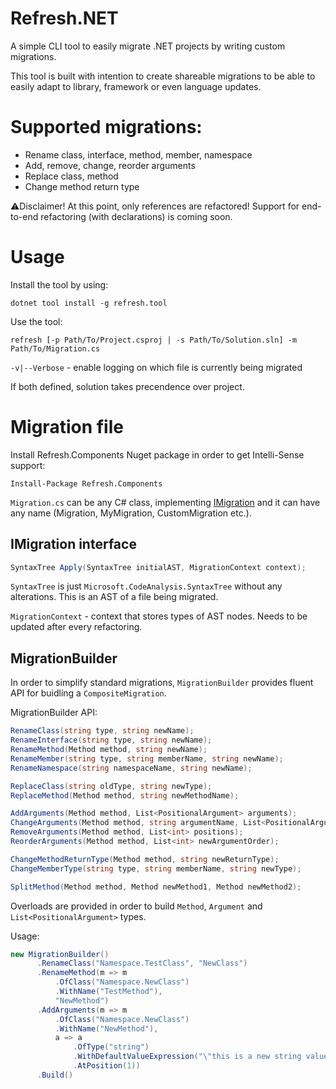 # Refresh.NET
A simple CLI tool to easily migrate .NET projects by writing custom migrations.

This tool is built with intention to create shareable migrations to be able to easily adapt to library, framework or even language updates.

# Supported migrations:
* Rename class, interface, method, member, namespace
* Add, remove, change, reorder arguments
* Replace class, method
* Change method return type

⚠️Disclaimer! At this point, only references are refactored! Support for end-to-end refactoring (with declarations) is coming soon.

# Usage

Install the tool by using:

`dotnet tool install -g refresh.tool`

Use the tool:

`refresh [-p Path/To/Project.csproj | -s Path/To/Solution.sln] -m Path/To/Migration.cs`

`-v|--Verbose` - enable logging on which file is currently being migrated

If both defined, solution takes precendence over project. 

# Migration file

Install Refresh.Components Nuget package in order to get Intelli-Sense support:

`Install-Package Refresh.Components`

`Migration.cs` can be any C\# class, implementing [IMigration](blob/master/src/Refresh.Components/Migrations/IMigration.cs) and it can have any name (Migration, MyMigration, CustomMigration etc.).

## IMigration interface
```csharp
SyntaxTree Apply(SyntaxTree initialAST, MigrationContext context);
```

`SyntaxTree` is just `Microsoft.CodeAnalysis.SyntaxTree` without any alterations. This is an AST of a file being migrated.

`MigrationContext` - context that stores types of AST nodes. Needs to be updated after every refactoring.

## MigrationBuilder

In order to simplify standard migrations, `MigrationBuilder` provides fluent API for buidling a `CompositeMigration`.

MigrationBuilder API:
```csharp
RenameClass(string type, string newName);
RenameInterface(string type, string newName);
RenameMethod(Method method, string newName);
RenameMember(string type, string memberName, string newName);
RenameNamespace(string namespaceName, string newName);

ReplaceClass(string oldType, string newType);
ReplaceMethod(Method method, string newMethodName);

AddArguments(Method method, List<PositionalArgument> arguments);
ChangeArguments(Method method, string argumentName, List<PositionalArgument> newArgument);
RemoveArguments(Method method, List<int> positions);
ReorderArguments(Method method, List<int> newArgumentOrder);

ChangeMethodReturnType(Method method, string newReturnType);
ChangeMemberType(string type, string memberName, string newType);

SplitMethod(Method method, Method newMethod1, Method newMethod2);
```

Overloads are provided in order to build `Method`, `Argument` and `List<PositionalArgument>` types.

Usage:
```csharp
new MigrationBuilder()
      .RenameClass("Namespace.TestClass", "NewClass")
      .RenameMethod(m => m
          .OfClass("Namespace.NewClass")
          .WithName("TestMethod"), 
          "NewMethod")
      .AddArguments(m => m
          .OfClass("Namespace.NewClass")
          .WithName("NewMethod"),
          a => a
              .OfType("string")
              .WithDefaultValueExpression("\"this is a new string value\"")
              .AtPosition(1))
      .Build()
```
